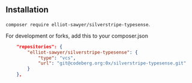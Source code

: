 ## Installation
`composer require elliot-sawyer/silverstripe-typesense`.

For development or forks, add this to your composer.json

```json
    "repositories": {
        "elliot-sawyer/silverstripe-typesense": {
            "type": "vcs",
            "url": "git@codeberg.org:0x/silverstripe-typesense.git"
        }
    },
```
